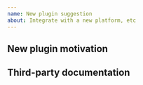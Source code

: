 ```yaml
---
name: New plugin suggestion
about: Integrate with a new platform, etc
---
```


## New plugin motivation

<!-- Describe the reasons to create a new plugin and why it's not covered by the existing ones. -->

## Third-party documentation

<!-- Provide explanation and documentation links for the platform to integrate with. -->
